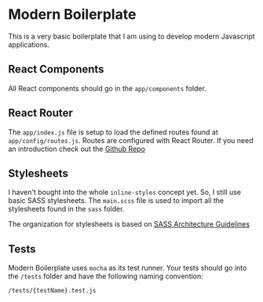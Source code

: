 # Modern Boilerplate

This is a very basic boilerplate that I am using to develop
modern Javascript applications.

## React Components

All React components should go in the `app/components` folder.

## React Router

The `app/index.js` file is setup to load the defined routes found
at `app/config/routes.js`. Routes are configured with React Router.
If you need an introduction check out the
[Github Repo](https://github.com/reactjs/react-router)

## Stylesheets

I haven't bought into the whole `inline-styles` concept yet. So, I still
use basic SASS stylesheets. The `main.scss` file is used to import all
the stylesheets found in the `sass` folder.

The organization for stylesheets is based on
[SASS Architecture Guidelines](http://sass-guidelin.es/#architecture)

## Tests

Modern Boilerplate uses `mocha` as its test runner. Your tests should go
into the `/tests` folder and have the following naming convention:

`/tests/{testName}.test.js`
